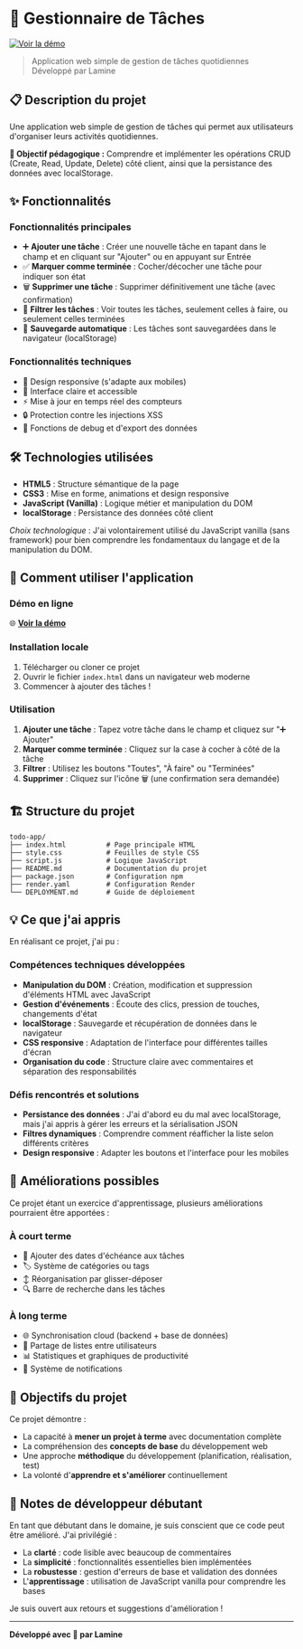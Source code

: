 # 📝 Gestionnaire de Tâches

[![Voir la démo](https://img.shields.io/badge/🌐_Voir_la_démo-blue?style=for-the-badge)](https://todo-app-19es.onrender.com)

> Application web simple de gestion de tâches quotidiennes  
> Développé par Lamine

## 📋 Description du projet

Une application web simple de gestion de tâches qui permet aux utilisateurs d'organiser leurs activités quotidiennes.

**🎯 Objectif pédagogique :** Comprendre et implémenter les opérations CRUD (Create, Read, Update, Delete) côté client, ainsi que la persistance des données avec localStorage.

## ✨ Fonctionnalités

### Fonctionnalités principales
- ➕ **Ajouter une tâche** : Créer une nouvelle tâche en tapant dans le champ et en cliquant sur "Ajouter" ou en appuyant sur Entrée
- ✅ **Marquer comme terminée** : Cocher/décocher une tâche pour indiquer son état
- 🗑️ **Supprimer une tâche** : Supprimer définitivement une tâche (avec confirmation)
- 🔄 **Filtrer les tâches** : Voir toutes les tâches, seulement celles à faire, ou seulement celles terminées
- 💾 **Sauvegarde automatique** : Les tâches sont sauvegardées dans le navigateur (localStorage)

### Fonctionnalités techniques
- 📱 Design responsive (s'adapte aux mobiles)
- 🎨 Interface claire et accessible
- ⚡ Mise à jour en temps réel des compteurs
- 🔒 Protection contre les injections XSS
- 🧹 Fonctions de debug et d'export des données

## 🛠️ Technologies utilisées

- **HTML5** : Structure sémantique de la page
- **CSS3** : Mise en forme, animations et design responsive
- **JavaScript (Vanilla)** : Logique métier et manipulation du DOM
- **localStorage** : Persistance des données côté client

*Choix technologique* : J'ai volontairement utilisé du JavaScript vanilla (sans framework) pour bien comprendre les fondamentaux du langage et de la manipulation du DOM.

## 🚀 Comment utiliser l'application

### Démo en ligne
🌐 **[Voir la démo](https://todo-app-19es.onrender.com)**

### Installation locale
1. Télécharger ou cloner ce projet
2. Ouvrir le fichier `index.html` dans un navigateur web moderne
3. Commencer à ajouter des tâches !

### Utilisation
1. **Ajouter une tâche** : Tapez votre tâche dans le champ et cliquez sur "➕ Ajouter"
2. **Marquer comme terminée** : Cliquez sur la case à cocher à côté de la tâche
3. **Filtrer** : Utilisez les boutons "Toutes", "À faire" ou "Terminées"
4. **Supprimer** : Cliquez sur l'icône 🗑️ (une confirmation sera demandée)

## 🏗️ Structure du projet

```
todo-app/
├── index.html          # Page principale HTML
├── style.css           # Feuilles de style CSS
├── script.js           # Logique JavaScript
├── README.md           # Documentation du projet
├── package.json        # Configuration npm
├── render.yaml         # Configuration Render
└── DEPLOYMENT.md       # Guide de déploiement
```

## 💡 Ce que j'ai appris

En réalisant ce projet, j'ai pu :

### Compétences techniques développées
- **Manipulation du DOM** : Création, modification et suppression d'éléments HTML avec JavaScript
- **Gestion d'événements** : Écoute des clics, pression de touches, changements d'état
- **localStorage** : Sauvegarde et récupération de données dans le navigateur
- **CSS responsive** : Adaptation de l'interface pour différentes tailles d'écran
- **Organisation du code** : Structure claire avec commentaires et séparation des responsabilités

### Défis rencontrés et solutions
- **Persistance des données** : J'ai d'abord eu du mal avec localStorage, mais j'ai appris à gérer les erreurs et la sérialisation JSON
- **Filtres dynamiques** : Comprendre comment réafficher la liste selon différents critères
- **Design responsive** : Adapter les boutons et l'interface pour les mobiles

## 🔄 Améliorations possibles

Ce projet étant un exercice d'apprentissage, plusieurs améliorations pourraient être apportées :

### À court terme
- 📅 Ajouter des dates d'échéance aux tâches
- 🏷️ Système de catégories ou tags
- ↕️ Réorganisation par glisser-déposer
- 🔍 Barre de recherche dans les tâches

### À long terme
- 🌐 Synchronisation cloud (backend + base de données)
- 👥 Partage de listes entre utilisateurs
- 📊 Statistiques et graphiques de productivité
- 🔔 Système de notifications

## 🎯 Objectifs du projet

Ce projet démontre :

- La capacité à **mener un projet à terme** avec documentation complète
- La compréhension des **concepts de base** du développement web
- Une approche **méthodique** du développement (planification, réalisation, test)
- La volonté d'**apprendre et s'améliorer** continuellement

## 📝 Notes de développeur débutant

En tant que débutant dans le domaine, je suis conscient que ce code peut être amélioré. J'ai privilégié :
- La **clarté** : code lisible avec beaucoup de commentaires
- La **simplicité** : fonctionnalités essentielles bien implémentées
- La **robustesse** : gestion d'erreurs de base et validation des données
- L'**apprentissage** : utilisation de JavaScript vanilla pour comprendre les bases

Je suis ouvert aux retours et suggestions d'amélioration !

---

**Développé avec 💙 par Lamine**
